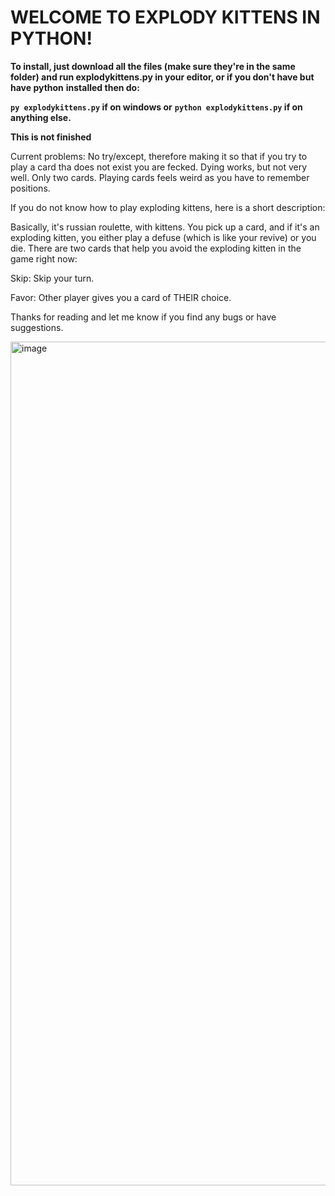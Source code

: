 # WELCOME TO EXPLODY KITTENS IN PYTHON!

**To install, just download all the files (make sure they're in the same folder) and run explodykittens.py in your editor, or if you don't have but have python** **installed then do:**

**```py explodykittens.py``` if on windows or**
**```python explodykittens.py``` if on anything else.**

**This is not finished**

Current problems: 
No try/except, therefore making it so that if you try to play a card tha does not exist you are fecked.
Dying works, but not very well.
Only two cards.
Playing cards feels weird as you have to remember positions.

If you do not know how to play exploding kittens, here is a short description:

Basically, it's russian roulette, with kittens. 
You pick up a card, and if it's an exploding kitten, you either play a defuse (which is like your revive) or you die.
There are two cards that help you avoid the exploding kitten in the game right now:

Skip: Skip your turn.

Favor: Other player gives you a card of THEIR choice.


Thanks for reading and let me know if you find any bugs or have suggestions.

<img width="2400" height="1350" alt="image" src="https://github.com/user-attachments/assets/b38005b7-825a-425a-b4b2-7774a6a38028" />




